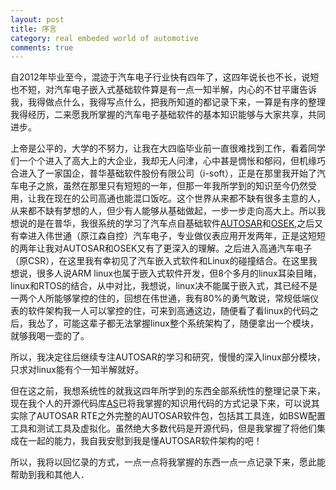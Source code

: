 ```yaml
---
layout: post
title: 序言
category: real embeded world of automotive
comments: true
---
```


自2012年毕业至今，混迹于汽车电子行业快有四年了，这四年说长也不长，说短也不短，对汽车电子嵌入式基础软件算是有一点一知半解，内心的不甘平庸告诉我，我得做点什么，我得写点什么，把我所知道的都记录下来，一算是有序的整理我得经历，二来愿我所掌握的汽车电子基础软件的基本知识能够与大家共享，共同进步。

上帝是公平的，大学的不努力，让我在大四临毕业前一直很难找到工作，看着同学们一个个进入了高大上的大企业，我却无人问津，心中甚是惆怅和郁闷，但机缘巧合进入了一家国企，普华基础软件股份有限公司（i-soft），正是在那里我开始了汽车电子之旅，虽然在那里只有短短的一年，但那一年我所学到的知识至今仍然受用，让我在现在的公司高通也能混口饭吃。这个世界从来都不缺有很多主意的人，从来都不缺有梦想的人，但少有人能够从基础做起，一步一步走向高大上。所以我想说的是在普华，我很系统的学习了汽车点自基础软件[AUTOSAR](http://www.autosar.org/)和[OSEK](http://www.osek-vdx.org/),之后又有幸进入伟世通（原江森自控）汽车电子，专业做仪表应用开发两年，正是这短短的两年让我对AUTOSAR和OSEK又有了更深入的理解。之后进入高通汽车电子（原CSR），在这里我有幸初见了汽车嵌入式软件和Linux的碰撞结合。在这里我想说，很多人说ARM linux也属于嵌入式软件开发，但8个多月的linux耳染目睹，linux和RTOS的结合，从中对比，我想说，linux决不能属于嵌入式，其已经不是一两个人所能够掌控的住的，回想在伟世通，我有80%的勇气敢说，常规低端仪表的软件架构我一人可以掌控的住，可来到高通这边，随便看了看linux的代码之后，我怂了，可能这辈子都无法掌握linux整个系统架构了，随便拿出一个模块，就够我喝一壶的了。

所以，我决定往后继续专注AUTOSAR的学习和研究，慢慢的深入linux部分模块，只求对linux能有个一知半解就好。

但在这之前，我想系统性的就我这四年所学到的东西全部系统性的整理记录下来，现在我个人的开源代码库[AS](https://github.com/parai/as)已将我掌握的知识用代码的方式记录下来，可以说其实除了AUTOSAR RTE之外完整的AUTOSAR软件包，包括其工具连，如BSW配置工具和测试工具及虚拟化。虽然绝大多数代码是开源代码，但是我掌握了将他们集成在一起的能力，我自我安慰到我是懂AUTOSAR软件架构的吧！

所以，我将以回忆录的方式，一点一点将我掌握的东西一点一点记录下来，愿此能帮助到我和其他人．
